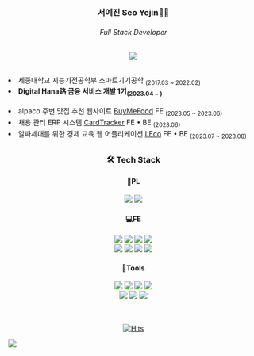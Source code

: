 <div align=center>
  <h3>서예진 Seo Yejin👩‍💻</h3>
  <h6> Full Stack Developer</h6>
  <a href="">
	  <img src="https://img.shields.io/badge/Portfolio-FF3633?style=square&logo=notion&logoColor=white"/>
  </a>
</div>
<h2></h2>

<div align=left>
  <li>세종대학교 지능기전공학부 스마트기기공학 <sub>(2017.03 ~ 2022.02)</sub></li>
  <li><b>Digital Hana路 금융 서비스 개발 1기<sub>(2023.04 ~ )</sub></b></li>
  <br>
  <li>alpaco 주변 맛집 추천 웹사이트 <a href="https://github.com/buyMeFood-Project/buyMeFood">BuyMeFood</a> FE <sub>(2023.05 ~ 2023.06)</sub></li>
  <li>채용 관리 ERP 시스템 <a href="https://github.com/HanaHR/HanaHR">CardTracker</a> FE • BE <sub>(2023.06)</sub></li>
  <li>알파세대를 위한 경제 교육 웹 어플리케이션 <a href="https://github.com/MoneyPlay-DigitalHanaro/front-end">I:Eco</a> FE • BE <sub>(2023.07 ~ 2023.08)</sub></li>
</div>
  <h2></h2>
  
 <div align="center"> 
	 <h3>🛠 Tech Stack </h3>

#### 📌PL	 
<img src="https://img.shields.io/badge/Python-3776AB?style=flat&logo=Python&logoColor=white"/>
<img src="https://img.shields.io/badge/Java-007396?style=flat&logo=Conda-Forge&logoColor=white" />
<br>

#### 💻FE
<img src="https://img.shields.io/badge/HTML5-E34F26?style=flat&logo=HTML5&logoColor=white" />
<img src="https://img.shields.io/badge/CSS3-1572B6?style=flat&logo=CSS3&logoColor=white" />
<img src="https://img.shields.io/badge/JavaScript-F7DF1E?style=flat&logo=JavaScript&logoColor=white" />
<img src="https://img.shields.io/badge/React-61DAFB?style=flat&logo=react&logoColor=black">
	<br>
	<img src="https://img.shields.io/badge/ESlint-4B32C3?style=flat&logo=eslint&logoColor=white">
<img src="https://img.shields.io/badge/Prettier-F7B93E?style=flat&logo=prettier&logoColor=white">
	<img src="https://img.shields.io/badge/Bootstrap-7952B3?style=flat&logo=Bootstrap&logoColor=white" />
<img src="https://img.shields.io/badge/styled components-DB7093?style=flat&logo=styled-components&logoColor=white"/>
<br>

#### 🧰Tools
<img src="https://img.shields.io/badge/Eclipse%20IDE-2C2255?style=flat&logo=EclipseIDE&logoColor=white" />
<img src="https://img.shields.io/badge/Visual%20Studio%20Code-007ACC?style=flat&logo=VisualStudioCode&logoColor=white" />
<img src="https://img.shields.io/badge/MySQL-4479A1?style=flat&logo=MySQL&logoColor=white" />
<img src="https://img.shields.io/badge/Android Studio-3DDC84?style=flat&logo=Android Studio&logoColor=white" />
<br>
<img src="https://img.shields.io/badge/Apache Tomcat-F8DC75?style=flat&logo=apachetomcat&logoColor=black"/>
<img src="https://img.shields.io/badge/GitHub-181717?style=flat&logo=GitHub&logoColor=white" />
<img src="https://img.shields.io/badge/Notion-eaeaea.svg?style=flat&logo=Notion&logoColor=white" />

<br>
<br>
<br>

[![Hits](https://hits.seeyoufarm.com/api/count/incr/badge.svg?url=https%3A%2F%2Fgithub.com%2FYEJIN325&count_bg=%23EFC8C8&title_bg=%239E9E9E&icon=&icon_color=%23FFFFFF&title=hits&edge_flat=false)](https://hits.seeyoufarm.com)
</div>


![](./profile-3d-contrib/profile-gitblock.svg)
